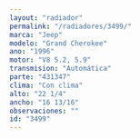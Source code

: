 ```yaml
---
layout: "radiador"
permalink: "/radiadores/3499/"
marca: "Jeep"
modelo: "Grand Cherokee"
ano: "1996"
motor: "V8 5.2, 5.9"
transmision: "Automática"
parte: "431347"
clima: "Con clima"
alto: "22 1/4"
ancho: "16 13/16"
observaciones: ""
id: "3499"
---
```


